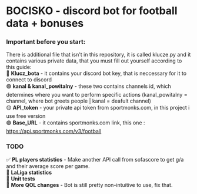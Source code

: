 # BOCISKO - discord bot for football data + bonuses

### Important before you start:
There is additional file that isn't in this repository, it is called klucze.py and it contains various private data, that you must fill out yourself according to this guide:  
🔵 **Klucz_bota** - it contains your discord bot key, that is neccessary for it to connect to discord  
🟢 **kanal & kanal_powitalny** - these two contains channels id, which determines where you want to perform specific actions (kanal_powitalny = channel, where bot greets people | kanal = deafult channel)  
🟡 **API_token** - your private api token from sportmonks.com, in this project i use free version  
🟣 **Base_URL** - it contains sportmonks.com link, this one : https://api.sportmonks.com/v3/football   

### TODO
✅ **PL players statistics** - Make another API call from sofascore to get g/a and their average score per game.  
📌 **LaLiga statistics**  
📌 **Unit tests**  
📌 **More QOL changes** - Bot is still pretty non-intuitive to use, fix that.  